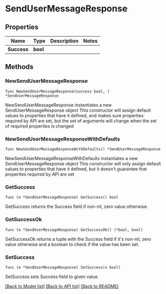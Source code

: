 # SendUserMessageResponse

## Properties

Name | Type | Description | Notes
------------ | ------------- | ------------- | -------------
**Success** | **bool** |  | 

## Methods

### NewSendUserMessageResponse

`func NewSendUserMessageResponse(success bool, ) *SendUserMessageResponse`

NewSendUserMessageResponse instantiates a new SendUserMessageResponse object
This constructor will assign default values to properties that have it defined,
and makes sure properties required by API are set, but the set of arguments
will change when the set of required properties is changed

### NewSendUserMessageResponseWithDefaults

`func NewSendUserMessageResponseWithDefaults() *SendUserMessageResponse`

NewSendUserMessageResponseWithDefaults instantiates a new SendUserMessageResponse object
This constructor will only assign default values to properties that have it defined,
but it doesn't guarantee that properties required by API are set

### GetSuccess

`func (o *SendUserMessageResponse) GetSuccess() bool`

GetSuccess returns the Success field if non-nil, zero value otherwise.

### GetSuccessOk

`func (o *SendUserMessageResponse) GetSuccessOk() (*bool, bool)`

GetSuccessOk returns a tuple with the Success field if it's non-nil, zero value otherwise
and a boolean to check if the value has been set.

### SetSuccess

`func (o *SendUserMessageResponse) SetSuccess(v bool)`

SetSuccess sets Success field to given value.



[[Back to Model list]](../README.md#documentation-for-models) [[Back to API list]](../README.md#documentation-for-api-endpoints) [[Back to README]](../README.md)


